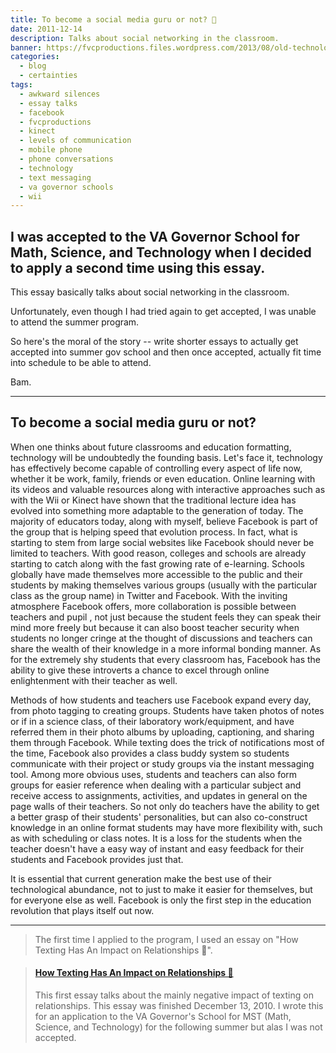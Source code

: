 ```yaml
---
title: To become a social media guru or not? 🎒
date: 2011-12-14
description: Talks about social networking in the classroom.
banner: https://fvcproductions.files.wordpress.com/2013/08/old-technology-never-forget.jpg?w=1366
categories:
  - blog
  - certainties
tags:
  - awkward silences
  - essay talks
  - facebook
  - fvcproductions
  - kinect
  - levels of communication
  - mobile phone
  - phone conversations
  - technology
  - text messaging
  - va governor schools
  - wii
---
```


## I was accepted to the VA Governor School for Math, Science, and Technology when I decided to apply a second time using this essay.

This essay basically talks about social networking in the classroom.

Unfortunately, even though I had tried again to get accepted, I was unable to attend the summer program.

So here's the moral of the story -- write shorter essays to actually get accepted into summer gov school and then once accepted, actually fit time into schedule to be able to attend.

Bam.

---

## To become a social media guru or not?

When one thinks about future classrooms and education formatting, technology will be undoubtedly the founding basis. Let's face it, technology has effectively become capable of controlling every aspect of life now, whether it be work, family, friends or even education. Online learning with its videos and valuable resources along with interactive approaches such as with the Wii or Kinect have shown that the traditional lecture idea has evolved into something more adaptable to the generation of today. The majority of educators today, along with myself, believe Facebook is part of the group that is helping speed that evolution process. In fact, what is starting to stem from large social websites like Facebook should never be limited to teachers. With good reason, colleges and schools are already starting to catch along with the fast growing rate of e-learning. Schools globally have made themselves more accessible to the public and their students by making themselves various groups (usually with the particular class as the group name) in Twitter and Facebook. With the inviting atmosphere Facebook offers, more collaboration is possible between teachers and pupil , not just because the student feels they can speak their mind more freely but because it can also boost teacher security when students no longer cringe at the thought of discussions and teachers can share the wealth of their knowledge in a more informal bonding manner. As for the extremely shy students that every classroom has, Facebook has the ability to give these introverts a chance to excel through online enlightenment with their teacher as well.

Methods of how students and teachers use Facebook expand every day, from photo tagging to creating groups. Students have taken photos of notes or if in a science class, of their laboratory work/equipment, and have referred them in their photo albums by uploading, captioning, and sharing them through Facebook. While texting does the trick of notifications most of the time, Facebook also provides a class buddy system so students communicate with their project or study groups via the instant messaging tool. Among more obvious uses, students and teachers can also form groups for easier reference when dealing with a particular subject and receive access to assignments, activities, and updates in general on the page walls of their teachers. So not only do teachers have the ability to get a better grasp of their students' personalities, but can also co-construct knowledge in an online format students may have more flexibility with, such as with scheduling or class notes. It is a loss for the students when the teacher doesn't have a easy way of instant and easy feedback for their students and Facebook provides just that.

It is essential that current generation make the best use of their technological abundance, not to just to make it easier for themselves, but for everyone else as well. Facebook is only the first step in the education revolution that plays itself out now.

---

> The first time I applied to the program, I used an essay on "How Texting Has An Impact on Relationships 📵️".

<blockquote class="embedly-card"><h4><a href="https://fvcproductions.com/2010/12/13/how-texting-has-an-impact-on-relationships-%EF%B8%8F/">How Texting Has An Impact on Relationships 📵️</a></h4><p>This first essay talks about the mainly negative impact of texting on relationships. This essay was finished December 13, 2010. I wrote this for an application to the VA Governor's School for MST (Math, Science, and Technology) for the following summer but alas I was not accepted.</p></blockquote>
<script async src="//cdn.embedly.com/widgets/platform.js" charset="UTF-8"></script>
